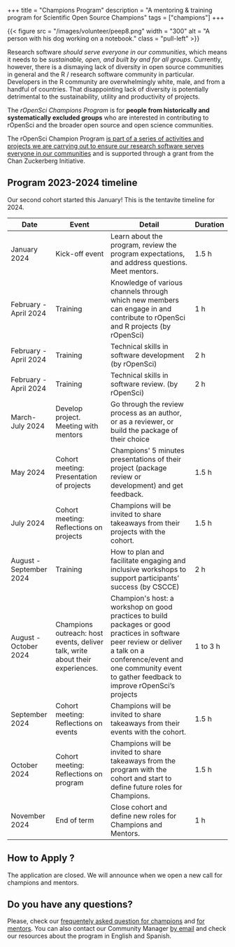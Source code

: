 +++
title = "Champions Program"
description = "A mentoring & training program for Scientific Open Source Champions"
tags = ["champions"]
+++


{{< figure src = "/images/volunteer/peep8.png" width = "300" alt = "A person with his dog working on a notebook." class = "pull-left" >}}

Research software *should serve everyone in our communities*, which means it needs to be *sustainable, open, and built by and for all groups*. Currently, however, there is a dismaying lack of diversity in open source communities in general and the R / research software community in particular. Developers in the R community are overwhelmingly white, male, and from a handful of countries. That disappointing lack of diversity is potentially detrimental to the sustainability, utility and productivity of projects.

The *rOpenSci Champions Program* is for **people from historically and systematically excluded groups** who are interested in contributing to rOpenSci and the broader open source and open science communities.

The rOpenSci Champion Program [is part of a series of activities and projects we are carrying out to ensure our research software serves everyone in our communities](/blog/2021/12/20/inclusive-leadership-program/) and is supported through a grant from the Chan Zuckerberg Initiative.


## Program 2023-2024 timeline

Our second cohort started this January! This is the tentavite timeline for 2024.

|Date|Event|Detail|Duration|
|----|-----|------|--------|
|January 2024|Kick-off event|Learn about the program, review the program expectations, and address questions. Meet mentors.|1.5 h|
|February - April 2024 | Training|Knowledge of various channels through which new members can engage in and contribute to rOpenSci and R projects (by rOpenSci)|1 h|
|February - April 2024| Training|Technical skills in software development (by rOpenSci)|2 h|
|February - April 2024 |Training| Technical skills in software review. (by rOpenSci)|2 h|
|March-July 2024|Develop project. Meeting with mentors|Go through the review process as an author, or as a reviewer, or build the package of their choice||
|May 2024|Cohort meeting: Presentation of projects| Champions' 5 minutes presentations of their project (package review or development) and get feedback.|1.5 h|
|July 2024 |Cohort meeting: Reflections on projects|Champions will be invited to share takeaways from their projects with the cohort.|1.5 h|
|August - September 2024 | Training|How to plan and facilitate engaging and inclusive workshops to support participants’ success (by CSCCE)|2 h|
|August - October 2024|Champions outreach: host events, deliver talk, write about their experiences.|Champion's host: a workshop on good practices to build packages or good practices in software peer review or deliver a talk on a conference/event and one community event to gather feedback to improve rOpenSci’s projects|1 to 3 h|
|September 2024|Cohort meeting: Reflections on events |Champions will be invited to share takeaways from their events with the cohort.|1.5 h|
|October 2024|Cohort meeting: Reflections on program|Champions will be invited to share takeaways from the program with the cohort and start to define future roles for Champions.|1.5 h|
|November 2024|End of term|Close cohort and define new roles for Champions and Mentors.|1 h|


## How to Apply ?

The application are closed.  We will announce when we open a new call for champions and mentors. 

## Do you have any questions?

Please, check our [frequentely asked question for champions](/champions/programdetails_2023/#frequently-asked-questions) and [for mentors](programdetailsmentors_2023/#frequently-asked-questions).  You can also contact our Community Manager [by email](mailto:yabellini@ropensci.org) and check our resources about the program in English and Spanish.
